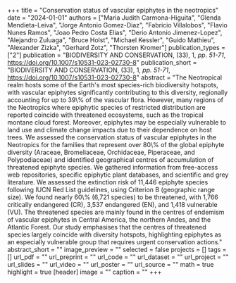 +++
title = "Conservation status of vascular epiphytes in the neotropics"
date = "2024-01-01"
authors = ["Maria Judith Carmona-Higuita", "Glenda Mendieta-Leiva", "Jorge Antonio Gomez-Diaz", "Fabricio Villalobos", "Flavio Nunes Ramos", "Joao Pedro Costa Elias", "Derio Antonio Jimenez-Lopez", "Alejandro Zuluaga", "Bruce Holst", "Michael Kessler", "Guido Mathieu", "Alexander Zizka", "Gerhard Zotz", "Thorsten Kromer"]
publication_types = ["2"]
publication = "BIODIVERSITY AND CONSERVATION, (33), 1, _pp. 51-71_, https://doi.org/10.1007/s10531-023-02730-8"
publication_short = "BIODIVERSITY AND CONSERVATION, (33), 1, _pp. 51-71_, https://doi.org/10.1007/s10531-023-02730-8"
abstract = "The Neotropical realm hosts some of the Earth's most species-rich biodiversity hotspots, with vascular epiphytes significantly contributing to this diversity, regionally accounting for up to 39\\% of the vascular flora. However, many regions of the Neotropics where epiphytic species of restricted distribution are reported coincide with threatened ecosystems, such as the tropical montane cloud forest. Moreover, epiphytes may be especially vulnerable to land use and climate change impacts due to their dependence on host trees. We assessed the conservation status of vascular epiphytes in the Neotropics for the families that represent over 80\\% of the global epiphyte diversity (Araceae, Bromeliaceae, Orchidaceae, Piperaceae, and Polypodiaceae) and identified geographical centres of accumulation of threatened epiphyte species. We gathered information from free-access web repositories, specific epiphytic plant databases, and scientific and grey literature. We assessed the extinction risk of 11,446 epiphyte species following IUCN Red List guidelines, using Criterion B (geographic range size). We found nearly 60\\% (6,721 species) to be threatened, with 1,766 critically endangered (CR), 3,537 endangered (EN), and 1,418 vulnerable (VU). The threatened species are mainly found in the centres of endemism of vascular epiphytes in Central America, the northern Andes, and the Atlantic Forest. Our study emphasises that the centres of threatened species largely coincide with diversity hotspots, highlighting epiphytes as an especially vulnerable group that requires urgent conservation actions."
abstract_short = ""
image_preview = ""
selected = false
projects = []
tags = []
url_pdf = ""
url_preprint = ""
url_code = ""
url_dataset = ""
url_project = ""
url_slides = ""
url_video = ""
url_poster = ""
url_source = ""
math = true
highlight = true
[header]
image = ""
caption = ""
+++
